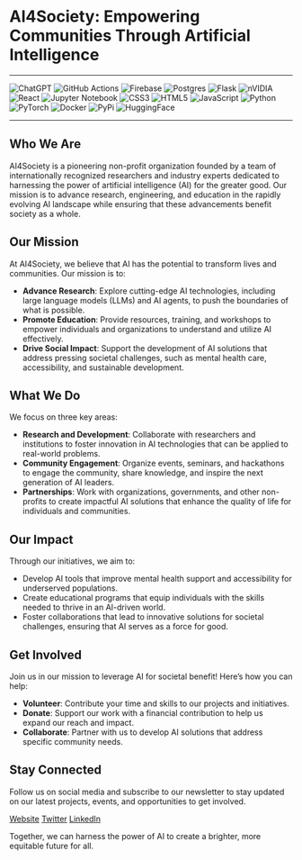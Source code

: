 # AI4Society: Empowering Communities Through Artificial Intelligence


---

  ![ChatGPT](https://img.shields.io/badge/chatGPT-74aa9c?style=for-the-badge&logo=openai&logoColor=white)
  ![GitHub Actions](https://img.shields.io/badge/github%20actions-%232671E5.svg?style=for-the-badge&logo=githubactions&logoColor=white)
  ![Firebase](https://img.shields.io/badge/firebase-a08021?style=for-the-badge&logo=firebase&logoColor=ffcd34)
  ![Postgres](https://img.shields.io/badge/postgres-%23316192.svg?style=for-the-badge&logo=postgresql&logoColor=white)
  ![Flask](https://img.shields.io/badge/flask-%23000.svg?style=for-the-badge&logo=flask&logoColor=white)
  ![nVIDIA](https://img.shields.io/badge/cuda-000000.svg?style=for-the-badge&logo=nVIDIA&logoColor=green)
  ![React](https://img.shields.io/badge/react-%2320232a.svg?style=for-the-badge&logo=react&logoColor=%2361DAFB)
  ![Jupyter Notebook](https://img.shields.io/badge/jupyter-%23FA0F00.svg?style=for-the-badge&logo=jupyter&logoColor=white)
  ![CSS3](https://img.shields.io/badge/css3-%231572B6.svg?style=for-the-badge&logo=css3&logoColor=white)
  ![HTML5](https://img.shields.io/badge/html5-%23E34F26.svg?style=for-the-badge&logo=html5&logoColor=white)
  ![JavaScript](https://img.shields.io/badge/javascript-%23323330.svg?style=for-the-badge&logo=javascript&logoColor=%23F7DF1E)
  ![Python](https://img.shields.io/badge/python-3670A0?style=for-the-badge&logo=python&logoColor=ffdd54)
  ![PyTorch](https://img.shields.io/badge/PyTorch-%23EE4C2C.svg?style=for-the-badge&logo=PyTorch&logoColor=white)
  ![Docker](https://img.shields.io/badge/docker-%230db7ed.svg?style=for-the-badge&logo=docker&logoColor=white)
  ![PyPi](https://img.shields.io/badge/pypi-%23ececec.svg?style=for-the-badge&logo=pypi&logoColor=1f73b7)
  ![HuggingFace](https://img.shields.io/badge/Hugging%20Face-FFD21E.svg?style=for-the-badge&logo=Hugging-Face&logoColor=black)
  
---

## Who We Are
AI4Society is a pioneering non-profit organization founded by a team of internationally recognized researchers and industry experts dedicated to harnessing the power of artificial intelligence (AI) for the greater good. Our mission is to advance research, engineering, and education in the rapidly evolving AI landscape while ensuring that these advancements benefit society as a whole.

## Our Mission
At AI4Society, we believe that AI has the potential to transform lives and communities. Our mission is to:

- **Advance Research**: Explore cutting-edge AI technologies, including large language models (LLMs) and AI agents, to push the boundaries of what is possible.
- **Promote Education**: Provide resources, training, and workshops to empower individuals and organizations to understand and utilize AI effectively.
- **Drive Social Impact**: Support the development of AI solutions that address pressing societal challenges, such as mental health care, accessibility, and sustainable development.

## What We Do
We focus on three key areas:

- **Research and Development**: Collaborate with researchers and institutions to foster innovation in AI technologies that can be applied to real-world problems.
- **Community Engagement**: Organize events, seminars, and hackathons to engage the community, share knowledge, and inspire the next generation of AI leaders.
- **Partnerships**: Work with organizations, governments, and other non-profits to create impactful AI solutions that enhance the quality of life for individuals and communities.

## Our Impact
Through our initiatives, we aim to:

- Develop AI tools that improve mental health support and accessibility for underserved populations.
- Create educational programs that equip individuals with the skills needed to thrive in an AI-driven world.
- Foster collaborations that lead to innovative solutions for societal challenges, ensuring that AI serves as a force for good.

## Get Involved
Join us in our mission to leverage AI for societal benefit! Here’s how you can help:

- **Volunteer**: Contribute your time and skills to our projects and initiatives.
- **Donate**: Support our work with a financial contribution to help us expand our reach and impact.
- **Collaborate**: Partner with us to develop AI solutions that address specific community needs.

## Stay Connected
Follow us on social media and subscribe to our newsletter to stay updated on our latest projects, events, and opportunities to get involved.

[Website](#)
[Twitter](#)
[LinkedIn](#)

Together, we can harness the power of AI to create a brighter, more equitable future for all.


